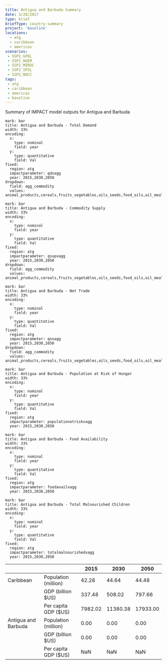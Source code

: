 ```yaml
---
title: Antigua and Barbuda Summary
date: 3/20/2017
type: brief
briefType: country-summary
project: 'baseline'
locations:
  - atg
  - caribbean
  - americas
scenarios:
 - SSP2_GFDL
 - SSP2_HGEM
 - SSP2_MIROC
 - SSP2_IPSL
 - SSP2_NOCC
tags:
 - atg
 - caribbean
 - americas
 - baseline
---
```

Summary of IMPACT model outputs for Antigua and Barbuda

```chart
mark: bar
title: Antigua and Barbuda - Total Demand
width: 33%
encoding:
  x:
    type: nominal
    field: year
  y:
    type: quantitative
    field: Val
fixed:
  region: atg
  impactparameter: qdxagg
  year: 2015,2030,2050
dropdown:
  field: agg_commodity
  values: animal_products,cereals,fruits_vegetables,oils_seeds,food_oils,oil_meals,other,pulses,roots_tubers,sugar
```

```chart
mark: bar
title: Antigua and Barbuda - Commodity Supply
width: 33%
encoding:
  x:
    type: nominal
    field: year
  y:
    type: quantitative
    field: Val
fixed:
  region: atg
  impactparameter: qsupxagg
  year: 2015,2030,2050
dropdown:
  field: agg_commodity
  values: animal_products,cereals,fruits_vegetables,oils_seeds,food_oils,oil_meals,other,pulses,roots_tubers,sugar
```

```chart
mark: bar
title: Antigua and Barbuda - Net Trade
width: 33%
encoding:
  x:
    type: nominal
    field: year
  y:
    type: quantitative
    field: Val
fixed:
  region: atg
  impactparameter: qnxagg
  year: 2015,2030,2050
dropdown:
  field: agg_commodity
  values: animal_products,cereals,fruits_vegetables,oils_seeds,food_oils,oil_meals,other,pulses,roots_tubers,sugar
```

```chart
mark: bar
title: Antigua and Barbuda - Population at Risk of Hunger
width: 33%
encoding:
  x:
    type: nominal
    field: year
  y:
    type: quantitative
    field: Val
fixed:
  region: atg
  impactparameter: populationatriskxagg
  year: 2015,2030,2050
```

```chart
mark: bar
title: Antigua and Barbuda - Food Availability
width: 33%
encoding:
  x:
    type: nominal
    field: year
  y:
    type: quantitative
    field: Val
fixed:
  region: atg
  impactparameter: foodavailxagg
  year: 2015,2030,2050
```

```chart
mark: bar
title: Antigua and Barbuda - Total Malnourished Children
width: 33%
encoding:
  x:
    type: nominal
    field: year
  y:
    type: quantitative
    field: Val
fixed:
  region: atg
  impactparameter: totalmalnourishedxagg
  year: 2015,2030,2050
```

|   |   | 2015 | 2030 | 2050 |
|---|---|---|---|---|
| Caribbean | Population (million) | 42.28 | 44.64 | 44.48 |
|  | GDP (billion $US) | 337.48 | 508.02 | 797.66 |
|  | Per capita GDP ($US) | 7982.02 | 11380.38 | 17933.00 |
| Antigua and Barbuda | Population (million) | 0.00 | 0.00 | 0.00 |
|  | GDP (billion $US) | 0.00 | 0.00 | 0.00 |
|  | Per capita GDP ($US) | NaN| NaN| NaN|